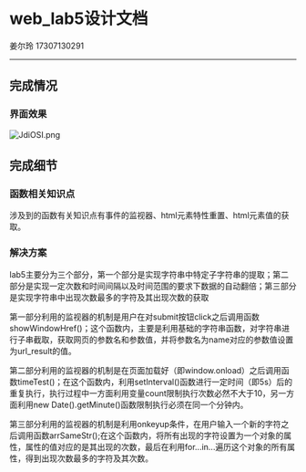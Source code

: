 # web_lab5设计文档
姜尔玲 17307130291
***

## 完成情况
### 界面效果
![JdiOSI.png](https://s1.ax1x.com/2020/04/23/JdiOSI.png)

## 完成细节
### 函数相关知识点

涉及到的函数有关知识点有事件的监视器、html元素特性重置、html元素值的获取。

### 解决方案

lab5主要分为三个部分，第一个部分是实现字符串中特定子字符串的提取；第二部分是实现一定次数和时间间隔以及时间范围的要求下数据的自动翻倍；第三部分是实现字符串中出现次数最多的字符及其出现次数的获取

第一部分利用的监视器的机制是用户在对submit按钮click之后调用函数showWindowHref()；这个函数内，主要是利用基础的字符串函数，对字符串进行子串截取，获取网页的参数名和参数值，并将参数名为name对应的参数值设置为url_result的值。

第二部分利用的监视器的机制是在页面加载好（即window.onload）之后调用函数timeTest()；在这个函数内，利用setInterval()函数进行一定时间（即5s）后的重复执行，执行过程中一方面利用变量count限制执行次数必然不大于10，另一方面利用new Date().getMinute()函数限制执行必须在同一个分钟内。

第三部分利用的监视器的机制是利用onkeyup条件，在用户输入一个新的字符之后调用函数arrSameStr();在这个函数内，将所有出现的字符设置为一个对象的属性，属性的值对应的是其出现的次数，最后在利用for...in...遍历这个对象的所有属性，得到出现次数最多的字符及其次数。
